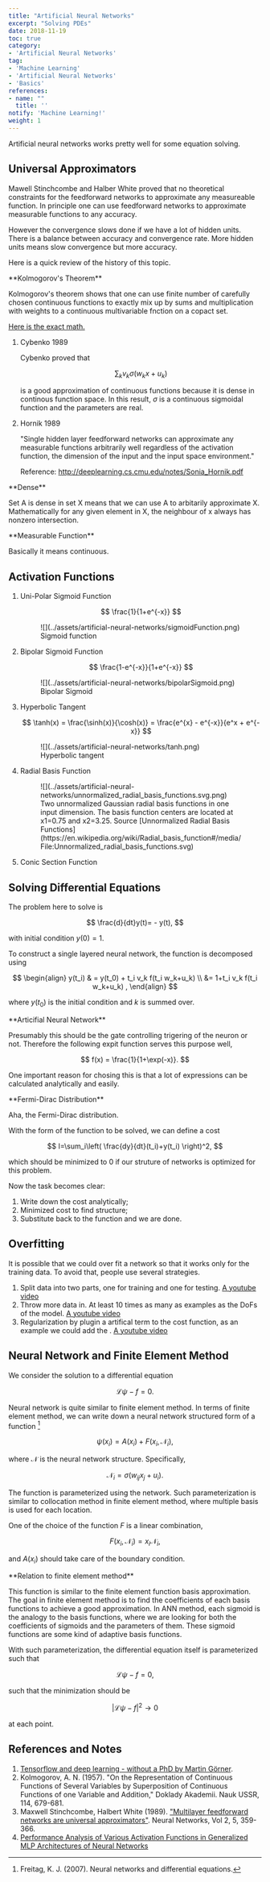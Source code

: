 ```yaml
---
title: "Artificial Neural Networks"
excerpt: "Solving PDEs"
date: 2018-11-19
toc: true
category:
- 'Artificial Neural Networks'
tag:
- 'Machine Learning'
- 'Artificial Neural Networks'
- 'Basics'
references:
- name: ""
  title: ''
notify: 'Machine Learning!'
weight: 1
---
```





Artificial neural networks works pretty well for some equation solving.



## Universal Approximators


Mawell Stinchcombe and Halber White proved that no theoretical constraints for the feedforward networks to approximate any measureable function. In principle one can use feedforward networks to approximate measurable functions to any accuracy.

However the convergence slows done if we have a lot of hidden units. There is a balance between accuracy and convergence rate. More hidden units means slow convergence but more accuracy.


Here is a quick review of the history of this topic.

<div class="notes--info" markdown="1">
**Kolmogorov's Theorem**

Kolmogorov's theorem shows that one can use finite number of carefully chosen continuous functions to exactly mix up by sums and multiplication with weights to a continuous multivariable fnction on a copact set.

[Here is the exact math.](http://neuron.eng.wayne.edu/tarek/MITbook/chap2/2_3.html)
</div>


1. Cybenko 1989

   Cybenko proved that

   $$
   \sum_k v_k \sigma(w_k x + u_k)
   $$

   is a good approximation of continuous functions because it is dense in continous function space. In this result, $\sigma$ is a continuous sigmoidal function and the parameters are real.


2. Hornik 1989

   "Single hidden layer feedforward networks can approximate any measurable functions arbitrarily well regardless of the activation function, the dimension of the input and the input space environment."
   
   Reference: http://deeplearning.cs.cmu.edu/notes/Sonia_Hornik.pdf



<div class="notes--info" markdown="1">
**Dense**

Set A is dense in set X means that we can use A to arbitarily approximate X. Mathematically for any given element in X, the neighbour of x always has nonzero intersection.
</div>

<div class="notes--info" markdown="1">
**Measurable Function**

Basically it means continuous.
</div>






## Activation Functions


1. Uni-Polar Sigmoid Function

   $$
   \frac{1}{1+e^{-x}}
   $$


   <figure markdown="1">
   ![](../assets/artificial-neural-networks/sigmoidFunction.png)
   <figcaption markdown="1">
   Sigmoid function
   </figcaption>
   </figure>


2. Bipolar Sigmoid Function

   $$
   \frac{1-e^{-x}}{1+e^{-x}}
   $$

   <figure markdown="1">
   ![](../assets/artificial-neural-networks/bipolarSigmoid.png)
   <figcaption markdown="1">
   Bipolar Sigmoid
   </figcaption>
   </figure>


3. Hyperbolic Tangent

   $$
   \tanh(x) = \frac{\sinh(x)}{\cosh(x)} = \frac{e^{x} - e^{-x}}{e^x + e^{-x}}
   $$
   
   <figure markdown="1">
   ![](../assets/artificial-neural-networks/tanh.png)
   <figcaption markdown="1">
   Hyperbolic tangent
   </figcaption>
   </figure>



4. Radial Basis Function

   <figure markdown="1">
   ![](../assets/artificial-neural-networks/unnormalized_radial_basis_functions.svg.png)
   <figcaption markdown="1">
   Two unnormalized Gaussian radial basis functions in one input dimension. The basis function centers are located at x1=0.75 and x2=3.25. Source [Unnormalized Radial Basis Functions](https://en.wikipedia.org/wiki/Radial_basis_function#/media/File:Unnormalized_radial_basis_functions.svg)
   </figcaption>
   </figure>



5. Conic Section Function





## Solving Differential Equations


The problem here to solve is

$$
\frac{d}{dt}y(t)= - y(t),
$$

with initial condition $y(0)=1$.

To construct a single layered neural network, the function is decomposed using

$$
\begin{align}
y(t_i) & = y(t_0) + t_i v_k f(t_i w_k+u_k) \\
 &= 1+t_i v_k f(t_i w_k+u_k) ,
\end{align}
$$

where $y(t_0)$ is the initial condition and $k$ is summed over.

<div class="notes--info" markdown="1">
**Articifial Neural Network**


</div>



Presumably this should be the gate controlling trigering of the neuron or not. Therefore the following expit function serves this purpose well,

$$
f(x) = \frac{1}{1+\exp(-x)}.
$$

One important reason for chosing this is that a lot of expressions can be calculated analytically and easily.


<div class="notes--info" markdown="1">
**Fermi-Dirac Distribution**


   Aha, the Fermi-Dirac distribution.
</div>



With the form of the function to be solved, we can define a cost


$$
I=\sum_i\left( \frac{dy}{dt}(t_i)+y(t_i) \right)^2,
$$

which should be minimized to 0 if our struture of networks is optimized for this problem.

Now the task becomes clear:

1. Write down the cost analytically;
2. Minimized cost to find structure;
3. Substitute back to the function and we are done.







## Overfitting



It is possible that we could over fit a network so that it works only for the training data. To avoid that, people use several strategies.

1. Split data into two parts, one for training and one for testing. [A youtube video](https://www.youtube.com/watch?v=S4ZUwgesjS8)
2. Throw more data in. At least 10 times as many as examples as the DoFs of the model.  [A youtube video](https://www.youtube.com/watch?v=S4ZUwgesjS8)
3. Regularization by plugin a artifical term to the cost function, as an example we could add the . [A youtube video](https://www.youtube.com/watch?v=S4ZUwgesjS8)


## Neural Network and Finite Element Method


We consider the solution to a differential equation

$$
\mathcal L \psi - f = 0.
$$

Neural network is quite similar to finite element method. In terms of finite element method, we can write down a neural network structured form of a function [^Freitag2007]

$$
\psi(x_i) = A(x_i) + F(x_i, \mathcal N_i),
$$

where $\mathcal N$ is the neural network structure. Specifically,

$$
\mathcal N_i = \sigma( w_{ij} x_j + u_i ).
$$


The function is parameterized using the network. Such parameterization is similar to collocation method in finite element method, where multiple basis is used for each location.


One of the choice of the function $F$ is a linear combination,

$$
F(x_i, \mathcal N_i) = x_i \mathcal N_i,
$$

and $A(x_i)$ should take care of the boundary condition.

<div class="notes--info" markdown="1">
**Relation to finite element method**

   This function is similar to the finite element function basis approximation. The goal in finite element method is to find the coefficients of each basis functions to achieve a good approximation. In ANN method, each sigmoid is the analogy to the basis functions, where we are looking for both the coefficients of sigmoids and the parameters of them. These sigmoid functions are some kind of adaptive basis functions.
</div>


With such parameterization, the differential equation itself is parameterized such that

$$
\mathcal L \psi - f = 0,
$$

such that the minimization should be

$$
\lvert \mathcal L \psi - f \rvert^2 \to 0
$$

at each point.









## References and Notes

[^Freitag2007]: Freitag, K. J. (2007). Neural networks and differential equations.

1. [Tensorflow and deep learning - without a PhD by Martin Görner](https://www.youtube.com/watch?v=vq2nnJ4g6N0&t=663s).
1. Kolmogorov, A. N. (1957). "On the Representation of Continuous Functions of Several Variables by Superposition of Continuous Functions of one Variable and Addition," Doklady Akademii. Nauk USSR, 114, 679-681.
2. Maxwell Stinchcombe, Halbert White (1989). ["Multilayer feedforward networks are universal approximators"](http://www.sciencedirect.com/science/article/pii/0893608089900208). Neural Networks, Vol 2, 5, 359-366.
1. [Performance Analysis of Various Activation Functions in Generalized MLP Architectures of Neural Networks](http://www.cscjournals.org/manuscript/Journals/IJAE/volume1/Issue4/IJAE-26.pdf)

